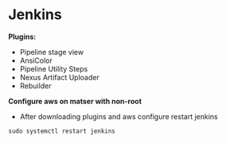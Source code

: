 # Jenkins

**Plugins:**
* Pipeline stage view
* AnsiColor
* Pipeline Utility Steps
* Nexus Artifact Uploader
* Rebuilder

**Configure aws on matser with non-root**
* After downloading plugins and aws configure restart jenkins
```
sudo systemctl restart jenkins
```